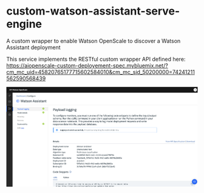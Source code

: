# custom-watson-assistant-serve-engine
A custom wrapper to enable Watson OpenScale to discover a Watson Assistant deployment

This service implements the RESTful custom wrapper API defined here: https://aiopenscale-custom-deployement-spec.mybluemix.net/?cm_mc_uid=45820765177715602584010&cm_mc_sid_50200000=74241211562590568439

![alt text](https://github.com/DamianCummins/custom-watson-assistant-serve-engine/blob/master/CustomWatsonAssistant.png?raw=true "Custom Watson Assistant subscription in Watson OpenScale")
